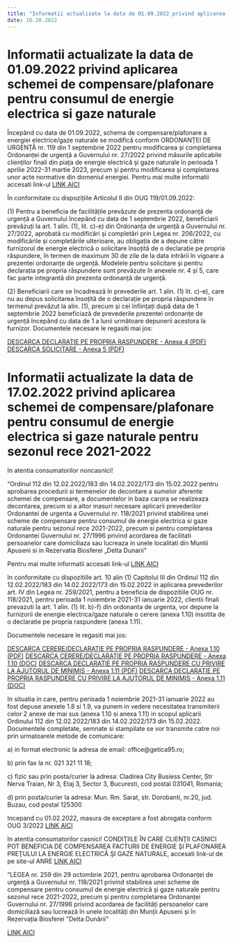 ```yaml
---
title: "Informatii actualizate la data de 01.09.2022 privind aplicarea schemei de compensare/plafonare pentru consumul de energie electrica si gaze naturale"
date: 10.20.2022
---
```


# Informatii actualizate la data de 01.09.2022 privind aplicarea schemei de compensare/plafonare pentru consumul de energie electrica si gaze naturale

Începând cu data de 01.09.2022, schema de compensare/plafonare a energiei electrice/gaze naturale se modifică conform ORDONANȚEI DE URGENȚĂ nr. 119 din 1 septembrie 2022 pentru modificarea și completarea Ordonanței de urgență a Guvernului nr. 27/2022 privind măsurile aplicabile clienților finali din piața de energie electrică și gaze naturale în perioada 1 aprilie 2022-31 martie 2023, precum și pentru modificarea și completarea unor acte normative din domeniul energiei. Pentru mai multe informatii accesati link-ul
[LINK AICI](./homepage/informatii-utile/OUG119_2022.pdf)

În conformitate cu dispozițiile Articolul II din OUG 119/01.09.2022:

(1) Pentru a beneficia de facilitățile prevăzute de prezenta ordonanță de urgență a Guvernului începând cu data de 1 septembrie 2022, beneficiarii prevăzuți la art. 1 alin. (1), lit. c)-e) din Ordonanța de urgență a Guvernului nr. 27/2022, aprobată cu modificări și completări prin Legea nr. 206/2022, cu modificările și completările ulterioare, au obligația de a depune către furnizorul de energie electrică o solicitare însoțită de o declarație pe propria răspundere, în termen de maximum 30 de zile de la data intrării în vigoare a prezentei ordonanțe de urgență. Modelele pentru solicitare și pentru declarația pe propria răspundere sunt prevăzute în anexele nr. 4 și 5, care fac parte integrantă din prezenta ordonanță de urgență.

(2) Beneficiarii care se încadrează în prevederile art. 1 alin. (1) lit. c)-e), care nu au depus solicitarea însoțită de o declarație pe propria răspundere în termenul prevăzut la alin. (1), precum și cei înființați după data de 1 septembrie 2022 beneficiază de prevederile prezentei ordonanțe de urgență începând cu data de 1 a lunii următoare depunerii acestora la furnizor.
Documentele necesare le regasiti mai jos:

[DESCARCA DECLARATIE PE PROPRIA RASPUNDERE - Anexa 4 (PDF)](./homepage/informatii-util/Anexa-4-1.pdf)
[DESCARCA SOLICITARE - Anexa 5 (PDF)](./homepage/informatii-util/Anexa-5-1.pdf)

# Informatii actualizate la data de 17.02.2022 privind aplicarea schemei de compensare/plafonare pentru consumul de energie electrica si gaze naturale pentru sezonul rece 2021-2022

In atentia consumatorilor noncasnici!

“Ordinul 112 din 12.02.2022/183 din 14.02.2022/173 din 15.02.2022 pentru aprobarea procedurii si termenelor de decontare a sumelor aferente schemei de compensare, a documentelor in baza carora se realizeaza decontarea, precum si a altor masuri necesare aplicarii prevederilor Ordonantei de urgenta a Guvernului nr. 118/2021 privind stabilirea unei scheme de compensare pentru consumul de energie electrica si gaze naturale pentru sezonul rece 2021-2022, precum si pentru completarea Ordonantei Guvernului nr. 27/1996 privind acordarea de facilitati persoanelor care domiciliaza sau lucreaza in unele localitati din Muntii Apuseni si in Rezervatia Biosferei „Delta Dunarii"

Pentru mai multe informatii accesati link-ul
[LINK AICI](./homepage/informatii-utile/Ordin_183-112-173-2022.pdf)

In conformitate cu dispozitiile art. 10 alin (1) Capitolul III din Ordinul 112 din 12.02.2022/183 din 14.02.2022/173 din 15.02.2022 in aplicarea prevederilor art. IV din Legea nr. 259/2021, pentru a beneficia de dispozitiile OUG nr. 118/2021, pentru perioada 1 noiembrie 2021-31 ianuarie 2022, clientii finali prevazuti la art. 1 alin. (1) lit. b)-f) din ordonanta de urgenta, vor depune la furnizorii de energie electrica/gaze naturale o cerere (anexa 1.10) insotita de o declaratie pe propria raspundere (anexa 1.11).

Documentele necesare le regasiti mai jos:

[DESCARCA CERERE/DECLARATIE PE PROPRIA RASPUNDERE - Anexa 1.10 (PDF)](./homepage/informatii-utile/ANEXA-Nr.-1.10.pdf)
[DESCARCA CERERE/DECLARATIE PE PROPRIA RASPUNDERE - Anexa 1.10 (DOC)](./homepage/informatii-utile/ANEXA-Nr.-1.10.doc)
[DESCARCA DECLARATIE PE PROPRIA RASPUNDERE CU PRIVIRE LA AJUTORUL DE MINIMIS - Anexa 1.11 (PDF)](./homepage/informatii-utile/ANEXA-Nr.-1.11.pdf)
[DESCARCA DECLARATIE PE PROPRIA RASPUNDERE CU PRIVIRE LA AJUTORUL DE MINIMIS - Anexa 1.11 (DOC)](./homepage/informatii-utile/ANEXA-Nr.-1.11.doc)

In situatia in care, pentru perioada 1 noiembrie 2021-31 ianuarie 2022 au fost depuse anexele 1.8 si 1.9, va punem in vedere necesitatea transmiterii celor 2 anexe de mai sus (anexa 1.10 si anexa 1.11) in scopul aplicarii Ordinului 112 din 12.02.2022/183 din 14.02.2022/173 din 15.02.2022.
Documentele completate, semnate si stampilate se vor transmite catre noi prin urmatoarele metode de comunicare:

<p class="email">
a) in format electronic la adresa de email: office@getica95.ro;
</p>
b) prin fax la nr. 021 321 11 18;

c) fizic sau prin posta/curier la adresa: Cladirea City Busiess Center, Str Nerva Traian, Nr 3, Etaj 3, Sector 3, Bucuresti, cod postal 031041, Romania;

d) prin posta/curier la adresa: Mun. Rm. Sarat, str. Dorobanti, nr.20, jud. Buzau, cod postal 125300

Incepand cu 01.02.2022, masura de exceptare a fost abrogata conform OUG 3/2022
[LINK AICI](./homepage/informatii-utile/OUG3-2022.pdf)

In atentia consumatorilor casnici!
CONDIŢIILE ÎN CARE CLIENŢII CASNICI POT BENEFICIA DE COMPENSAREA FACTURII DE ENERGIE ŞI PLAFONAREA PREŢULUI LA ENERGIE ELECTRICĂ ŞI GAZE NATURALE, accesati link-ul de pe site-ul ANRE
[LINK AICI](https://www.anre.ro/files/PLIANT%20compensare%20facturi%20CLIENTI%20CASNICI.pdf)

“LEGEA nr. 259 din 29 octombrie 2021, pentru aprobarea Ordonanței de urgență a Guvernului nr. 118/2021 privind stabilirea unei scheme de compensare pentru consumul de energie electrică și gaze naturale pentru sezonul rece 2021-2022, precum și pentru completarea Ordonanței Guvernului nr. 27/1996 privind acordarea de facilități persoanelor care domiciliază sau lucrează în unele localități din Munții Apuseni și în Rezervația Biosferei "Delta Dunării"

[LINK AICI](./homepage/informatii-utile/L259-2021.pdf)
